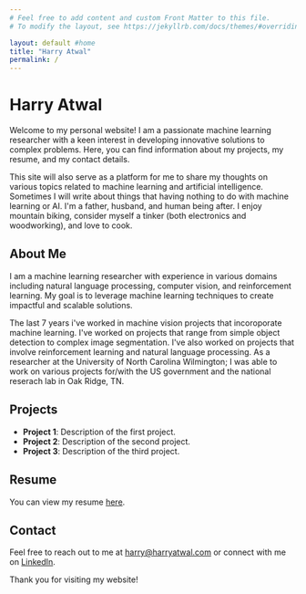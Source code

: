 ```yaml
---
# Feel free to add content and custom Front Matter to this file.
# To modify the layout, see https://jekyllrb.com/docs/themes/#overriding-theme-defaults

layout: default #home 
title: "Harry Atwal"
permalink: /
---
```



# Harry Atwal

Welcome to my personal website! I am a passionate machine learning researcher with a keen interest in developing innovative solutions to complex problems. Here, you can find information about my projects, my resume, and my contact details. 

This site will also serve as a platform for me to share my thoughts on various topics related to machine learning and artificial intelligence. Sometimes I will write about things that having nothing to do with machine learning or AI. I'm a father, husband, and human being after. I enjoy mountain biking, consider myself a tinker (both electronics and woodworking), and love to cook.

## About Me

I am a machine learning researcher with experience in various domains including natural language processing, computer vision, and reinforcement learning. My goal is to leverage machine learning techniques to create impactful and scalable solutions. 

The last 7 years i've worked in machine vision projects that incoroporate machine learning. I've worked on projects that range from simple object detection to complex image segmentation. I've also worked on projects that involve reinforcement learning and natural language processing. As a researcher at the University of North Carolina Wilmington; I was able to work on various projects for/with the US government and the national reserach lab in Oak Ridge, TN. 


## Projects

- **Project 1**: Description of the first project.
- **Project 2**: Description of the second project.
- **Project 3**: Description of the third project.

## Resume

You can view my resume [here](/content/AtwalH-Modern2024.pdf).

## Contact

Feel free to reach out to me at [harry@harryatwal.com](mailto:harry@harryatwal.com) or connect with me on [LinkedIn](https://www.linkedin.com/in/harry-atwal-6951696b/).

Thank you for visiting my website!
